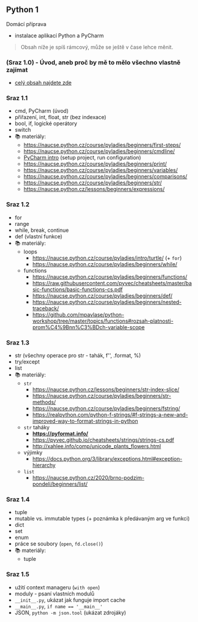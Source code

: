 ## Python 1

Domácí příprava
- instalace aplikací Python a PyCharm

> Obsah níže je spíš rámcový, může se ještě v čase lehce měnit.

### (Sraz 1.0) - Úvod, aneb proč by mě to mělo všechno vlastně zajímat
- [celý obsah najdete zde](python1.0-intro.md)


### Sraz 1.1
- cmd, PyCharm (úvod)
- přiřazení, int, float, str (bez indexace)
- bool, if, logické operátory
- switch
- 📚 materiály: 
  * https://naucse.python.cz/course/pyladies/beginners/first-steps/
  * https://naucse.python.cz/course/pyladies/beginners/cmdline/
  * [PyCharm intro](../topics/pycharm-intro/README.md) (setup project, run configuration)
  * https://naucse.python.cz/course/pyladies/beginners/print/
  * https://naucse.python.cz/course/pyladies/beginners/variables/
  * https://naucse.python.cz/course/pyladies/beginners/comparisons/
  * https://naucse.python.cz/course/pyladies/beginners/str/
  * https://naucse.python.cz/lessons/beginners/expressions/

### Sraz 1.2
- for
- range
- while, break, continue
- def (vlastní funkce)
- 📚 materiály:
  - loops
      * https://naucse.python.cz/course/pyladies/intro/turtle/ (+ `for`)
      * https://naucse.python.cz/course/pyladies/beginners/while/
  - functions
      * https://naucse.python.cz/course/pyladies/beginners/functions/
      * https://raw.githubusercontent.com/pyvec/cheatsheets/master/basic-functions/basic-functions-cs.pdf
      * https://naucse.python.cz/course/pyladies/beginners/def/
      * https://naucse.python.cz/course/pyladies/beginners/nested-traceback/
      * https://github.com/mpavlase/python-workshop/tree/master/topics/functions#rozsah-platnosti-prom%C4%9Bnn%C3%BDch-variable-scope

### Sraz 1.3
- str (všechny operace pro str - tahák, f'', .format, %)
- try/except
- list
- 📚 materiály:
  - `str`
      * https://naucse.python.cz/lessons/beginners/str-index-slice/
      * https://naucse.python.cz/course/pyladies/beginners/str-methods/
      * https://naucse.python.cz/course/pyladies/beginners/fstring/
      * https://realpython.com/python-f-strings/#f-strings-a-new-and-improved-way-to-format-strings-in-python
  - `str` taháky
      * **https://pyformat.info/**
      * https://pyvec.github.io/cheatsheets/strings/strings-cs.pdf
      * http://xahlee.info/comp/unicode_plants_flowers.html
  - výjimky
      * https://docs.python.org/3/library/exceptions.html#exception-hierarchy
  - `list`
      * https://naucse.python.cz/2020/brno-podzim-pondeli/beginners/list/


### Sraz 1.4
- tuple
- mutable vs. immutable types (+ poznámka k předávaným arg ve funkci)
- dict
- set
- enum
- práce se soubory (`open`, `fd.close()`)
- 📚 materiály:
  - tuple


### Sraz 1.5
- užití context manageru (`with open`)
- moduly - psaní vlastních modulů
- `__init__.py`, ukázat jak funguje import cache
- `__main__.py`, `if name == '__main__'`
- JSON, `python -m json.tool` (ukázat zdrojáky)

